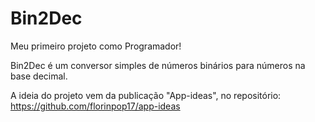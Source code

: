 # Bin2Dec
 Meu primeiro projeto como Programador!

 Bin2Dec é um conversor simples de números binários para números na base decimal.
 
 A ideia do projeto vem da publicação "App-ideas", no repositório:
 https://github.com/florinpop17/app-ideas